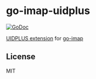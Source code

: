 # go-imap-uidplus

[![GoDoc](https://godoc.org/github.com/emersion/go-imap-uidplus?status.svg)](https://godoc.org/github.com/emersion/go-imap-uidplus)

[UIDPLUS extension](https://tools.ietf.org/html/rfc4315) for [go-imap](https://github.com/emersion/go-imap)

## License

MIT
